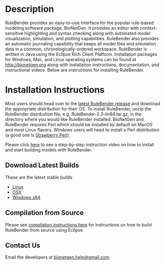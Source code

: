 # Description #
RuleBender provides an easy-to-use interface for the popular rule-based
modeling software package, BioNetGen. It provides an editor with
context-sensitive highlighting and syntax checking along with automated model
visualization, simulation, and plotting capabilities. RuleBender also provides
an automatic journaling capability that keeps all model files and simulation
data in a common, chronologically-ordered workspace. RuleBender is written in
Java using the Eclipse Rich Client Platform. Installation packages for Windows,
Mac, and Linux operating systems can be found at http://bionetgen.org along
with installation instructions, documentation, and instructional videos. Below
are instructions for installing RuleBender.

# Installation Instructions #

Most users should head over to the [latest RuleBender release](https://github.com/RuleWorld/rulebender/releases/latest) 
and download the appropriate distribution for their OS. To install RuleBender, unzip the
RuleBender distribution file, e.g. RuleBender-2.3-lin64.tar.gz, in the
directory where you would like RuleBender installed. BioNetGen and RuleBender requires Perl 
which should be installed by default on MacOS and most Linux flavors, Windows users will need to install a 
Perl distribution (a good one is [Strawberry Perl](http://strawberryperl.com/)).

Please click [here](https://www.youtube.com/watch?v=MWoY5iaC8W0) to see a step-by-step instruction video on how to install and start building models with RuleBender.

## Download Latest Builds

These are the latest stable builds

* [Linux](https://github.com/RuleWorld/rulebender/releases/download/RuleBender-2.3.2/RuleBender-2.3.2-linux.tgz)
* [OSX](https://github.com/RuleWorld/rulebender/releases/download/RuleBender-2.3.2/RuleBender-2.3.2-mac.tgz)
* [Windows x64](https://github.com/RuleWorld/rulebender/releases/download/RuleBender-2.3.2/RuleBender-2.3.2-win.zip)

## Compilation from Source

Please see [compilation instructions here](https://github.com/RuleWorld/rulebender/blob/master/docs/compilation_instructions.md) for instructions on how to build RuleBender from source using Eclipse.

## Contact Us

Email the developers at bionetgen.help@gmail.com
